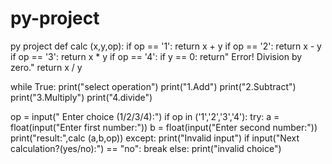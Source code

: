 # py-project
py project 
def calc (x,y,op):
    if op == '1':
        return x + y
    if op == '2':
        return x - y
    if op == '3':
        return x * y
    if op == '4':
        if y == 0:
           return" Error! Division by zero."
        return x / y 
    
while True:
    print("select operation")
    print("1.Add")
    print("2.Subtract")
    print("3.Multiply")
    print("4.divide")

  op = input(" Enter choice (1/2/3/4):")
    if op in ('1','2','3','4'):
        try:
            a = float(input("Enter first number:"))
            b = float(input("Enter second number:"))
            print("result:",calc (a,b,op))
        except:
            print("Invalid input")
        if input("Next calculation?(yes/no):") == "no":
            break
        else:
            print("invalid choice")


